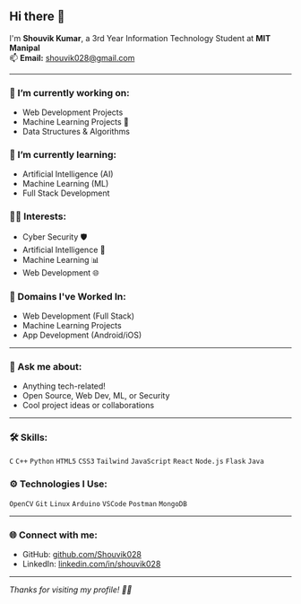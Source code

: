 ## Hi there 👋

I'm **Shouvik Kumar**, a 3rd Year Information Technology Student at **MIT Manipal**  
📫 **Email:** [shouvik028@gmail.com](mailto:shouvik028@gmail.com)

---

### 🔭 I’m currently working on:
- Web Development Projects  
- Machine Learning Projects 🧠  
- Data Structures & Algorithms  

### 🌱 I’m currently learning:
- Artificial Intelligence (AI)  
- Machine Learning (ML)  
- Full Stack Development  

### 👨‍💻 Interests:
- Cyber Security 🛡️  
- Artificial Intelligence 🤖  
- Machine Learning 📊  
- Web Development 🌐  

### 🚀 Domains I've Worked In:
- Web Development (Full Stack)  
- Machine Learning Projects  
- App Development (Android/iOS)

---

### 💬 Ask me about:
- Anything tech-related!
- Open Source, Web Dev, ML, or Security
- Cool project ideas or collaborations

---

### 🛠️ Skills:
`C` `C++` `Python` `HTML5` `CSS3` `Tailwind` `JavaScript` `React` `Node.js` `Flask` `Java`

### ⚙️ Technologies I Use:
`OpenCV` `Git` `Linux` `Arduino` `VSCode` `Postman` `MongoDB`

---

### 🌐 Connect with me:
- GitHub: [github.com/Shouvik028](https://github.com/Shouvik028)  
- LinkedIn: [linkedin.com/in/shouvik028](https://linkedin.com/in/shouvik028)

---

_Thanks for visiting my profile! 👨‍💻_
